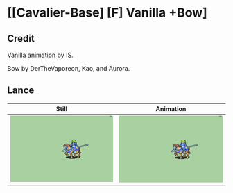# [\[Cavalier-Base\] \[F\] Vanilla +Bow]

## Credit

Vanilla animation by IS.

Bow by DerTheVaporeon, Kao, and Aurora.

## Lance

| Still | Animation |
| :---: | :-------: |
| ![Lance still](./Lance_000.png) | ![Lance animation](./Lance.gif) |

